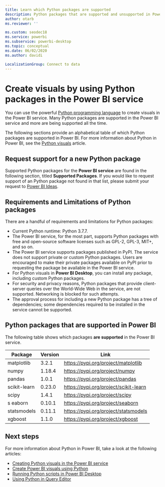 ```yaml
---
title: Learn which Python packages are supported
description: Python packages that are supported and unsupported in Power BI
author: otarb
ms.reviewer: ''

ms.custom: seodec18
ms.service: powerbi
ms.subservice: powerbi-desktop
ms.topic: conceptual
ms.date: 06/02/2020
ms.author: davidi

LocalizationGroup: Connect to data
---
```

# Create visuals by using Python packages in the Power BI service
You can use the powerful [Python programming language](https://www.python.org/) to create visuals in the Power BI service. Many Python packages are supported in the Power BI service and more are being supported all the time.

The following sections provide an alphabetical table of which Python packages are supported in Power BI. For more information about Python in Power BI, see the [Python visuals](../visuals/service-python-visuals.md) article.

## Request support for a new Python package
Supported Python packages for the **Power BI service** are found in the following section, titled **Supported Packages**. If you would like to request support of an Python package not found in that list, please submit your request to [Power BI Ideas](https://ideas.powerbi.com).

## Requirements and Limitations of Python packages
There are a handful of requirements and limitations for Python packages:

* Current Python runtime: Python 3.7.7.
* The Power BI service, for the most part, supports Python packages with free and open-source software licenses such as GPL-2, GPL-3, MIT+, and so on.
* The Power BI service supports packages published in PyPI. The service does not support private or custom Python packages. Users are encouraged to make their private packages available on PyPI prior to requesting the package be available in the Power BI service.
* For Python visuals in **Power BI Desktop**, you can install any package, including custom Python packages.
* For security and privacy reasons, Python packages that provide client-server queries over the World-Wide Web in the service, are not supported. Networking is blocked for such attempts.
* The approval process for including a new Python package has a tree of dependencies; some dependencies required to be installed in the service cannot be supported.

## Python packages that are supported in Power BI
The following table shows which packages **are supported** in the Power BI service.


|        Package        |   Version   |                                   Link                                   |
|-----------------------|-------------|--------------------------------------------------------------------------|
|matplotlib|3.2.1|https://pypi.org/project/matplotlib|
|numpy|1.18.4|https://pypi.org/project/numpy|
|pandas|1.0.1|https://pypi.org/project/pandas|
|scikit-learn|0.23.0|https://pypi.org/project/scikit-learn|
|scipy|1.4.1|https://pypi.org/project/scipy|
|s  eaborn|0.10.1|https://pypi.org/project/seaborn|
|statsmodels|0.11.1|https://pypi.org/project/statsmodels|
|xgboost|1.1.0|https://pypi.org/project/xgboost|

## Next steps
For more information about Python in Power BI, take a look at the following articles:

* [Creating Python visuals in the Power BI service](../visuals/service-python-visuals.md)
* [Create Power BI visuals using Python](desktop-python-visuals.md)
* [Running Python scripts in Power BI Desktop](desktop-python-scripts.md)
* [Using Python in Query Editor](desktop-python-in-query-editor.md)
